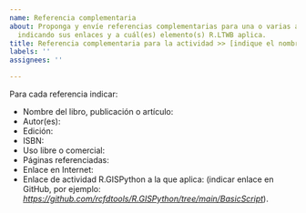 ```yaml
---
name: Referencia complementaria
about: Proponga y envíe referencias complementarias para una o varias actividades
  indicando sus enlaces y a cuál(es) elemento(s) R.LTWB aplica.
title: Referencia complementaria para la actividad >> [indique el nombre aquí]
labels: ''
assignees: ''

---
```


Para cada referencia indicar:
 - Nombre del libro, publicación o artículo:
 - Autor(es):
 - Edición:
 - ISBN:
 - Uso libre o comercial:
 - Páginas referenciadas:
 - Enlace en Internet:
 - Enlace de actividad R.GISPython a la que aplica: (indicar enlace en GitHub, por ejemplo: _https://github.com/rcfdtools/R.GISPython/tree/main/BasicScript_).
